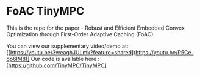 # FoAC TinyMPC

This is the repo for the paper - Robust and Efficient Embedded Convex Optimization
through First-Order Adaptive Caching (FoAC)

You can view our supplementary video/demo at: [[https://youtu.be/3weaghJULmk?feature=shared](https://youtu.be/P5Ce-op6lM8)]
Our code is available here : [https://github.com/TinyMPC/TinyMPC]

